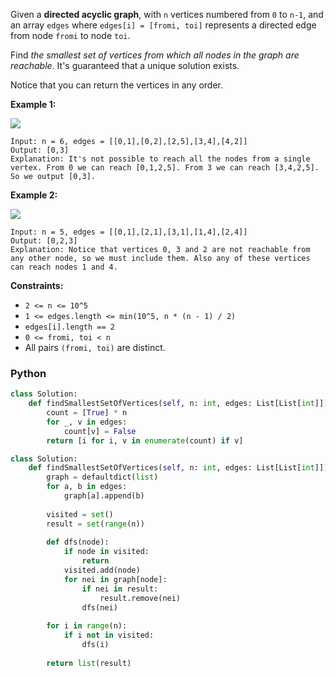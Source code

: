 Given a **directed acyclic graph**, with `n` vertices numbered from `0` to `n-1`, and an array `edges` where `edges[i] = [fromi, toi]` represents a directed edge from node `fromi` to node `toi`.

Find  _the smallest set of vertices from which all nodes in the graph are reachable_. It's guaranteed that a unique solution exists.

Notice that you can return the vertices in any order.

**Example 1:**

![](https://assets.leetcode.com/uploads/2020/07/07/untitled22.png)
```
Input: n = 6, edges = [[0,1],[0,2],[2,5],[3,4],[4,2]]
Output: [0,3]
Explanation: It's not possible to reach all the nodes from a single vertex. From 0 we can reach [0,1,2,5]. From 3 we can reach [3,4,2,5]. So we output [0,3].
```

**Example 2:**

![](https://assets.leetcode.com/uploads/2020/07/07/untitled.png)
```
Input: n = 5, edges = [[0,1],[2,1],[3,1],[1,4],[2,4]]
Output: [0,2,3]
Explanation: Notice that vertices 0, 3 and 2 are not reachable from any other node, so we must include them. Also any of these vertices can reach nodes 1 and 4.
```

**Constraints:**

-   `2 <= n <= 10^5`
-   `1 <= edges.length <= min(10^5, n * (n - 1) / 2)`
-   `edges[i].length == 2`
-   `0 <= fromi, toi < n`
-   All pairs  `(fromi, toi)`  are distinct.


### Python
```py
class Solution:
    def findSmallestSetOfVertices(self, n: int, edges: List[List[int]]) -> List[int]:
        count = [True] * n
        for _, v in edges:
            count[v] = False
        return [i for i, v in enumerate(count) if v]
```

```py
class Solution:
    def findSmallestSetOfVertices(self, n: int, edges: List[List[int]]) -> List[int]:
        graph = defaultdict(list)
        for a, b in edges:
            graph[a].append(b)
        
        visited = set()
        result = set(range(n))
        
        def dfs(node):
            if node in visited:
                return
            visited.add(node)
            for nei in graph[node]:
                if nei in result:
                    result.remove(nei)
                dfs(nei)
        
        for i in range(n):
            if i not in visited:
                dfs(i)
        
        return list(result)
```